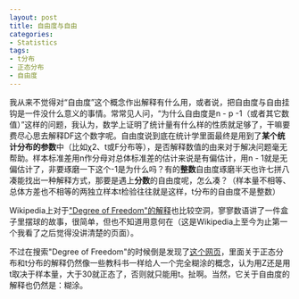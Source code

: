 ```yaml
---
layout: post
title: 自由度与自由
categories:
- Statistics
tags:
- t分布
- 正态分布
- 自由度
---
```


我从来不觉得对“自由度”这个概念作出解释有什么用，或者说，把自由度与自由挂钩是一件没什么意义的事情。常常见人问，“为什么自由度是n - p -1（或者其它数值）”这样的问题，我认为，数学上证明了统计量有什么样的性质就足够了，干嘛要费尽心思去解释DF这个数字呢。自由度说到底在统计学里面最终是用到了**某个统计分布的参数**中（比如&chi;2、t或F分布等），是否解释数值的由来对于解决问题毫无帮助。样本标准差用n作分母对总体标准差的估计来说是有偏估计，用n - 1就是无偏估计了，非要琢磨一下这个-1是为什么吗？有的**整数**自由度琢磨半天也许七拼八凑能找出一种解释方式，那要是遇上**分数**的自由度呢，怎么凑？（样本量不相等、总体方差也不相等的两独立样本t检验往往就是这样，t分布的自由度不是整数）

Wikipedia上对于["Degree of Freedom"的解释](http://en.wikipedia.org/wiki/Degrees_of_freedom_%28statistics%29)也比较空洞，寥寥数语讲了一件盒子里摆球的故事，很简单，但也不知道用意何在（这是Wikipedia上至今为止第一个我看了之后觉得没讲清楚的页面）。

不过在搜索"Degree of Freedom"的时候倒是发现了[这个网页](http://www.bized.co.uk/timeweb/digging/dig_source_dof.htm)，里面关于正态分布和t分布的解释仍然像一些教科书一样给人一个完全糊涂的概念，认为用Z还是用t取决于样本量，大于30就正态了，否则就只能用t。扯啊。当然，它关于自由度的解释也仍然是：糊涂。

